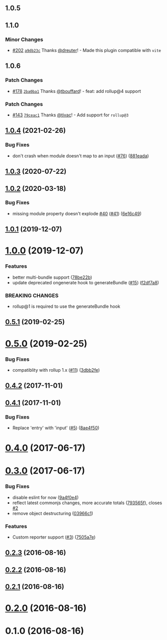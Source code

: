 ## 1.0.5

## 1.1.0

### Minor Changes

- [#202](https://github.com/tivac/rollup-plugin-sizes/pull/202) [`a9db23c`](https://github.com/tivac/rollup-plugin-sizes/commit/a9db23c525cf9fab79eae8d16d11dcdb41c0bd50) Thanks [@dreuter](https://github.com/dreuter)! - Made this plugin compatible with `vite`

## 1.0.6

### Patch Changes

- [#178](https://github.com/tivac/rollup-plugin-sizes/pull/178) [`2ba0ba1`](https://github.com/tivac/rollup-plugin-sizes/commit/2ba0ba13b0b3cb605e5954ad82de220c68b419c2) Thanks [@tbouffard](https://github.com/tbouffard)! - feat: add rollup@4 support

### Patch Changes

- [#143](https://github.com/tivac/rollup-plugin-sizes/pull/143) [`79ceac1`](https://github.com/tivac/rollup-plugin-sizes/commit/79ceac1a68c0b2a1372525983dac3f9f3b02fafc) Thanks [@tivac](https://github.com/tivac)! - Add support for `rollup@3`

## [1.0.4](https://github.com/tivac/rollup-plugin-sizes/compare/v1.0.3...v1.0.4) (2021-02-26)

### Bug Fixes

- don't crash when module doesn't map to an input ([#76](https://github.com/tivac/rollup-plugin-sizes/issues/76)) ([881eada](https://github.com/tivac/rollup-plugin-sizes/commit/881eada617a03765dfd0d7e5413b3b364b12650d))

## [1.0.3](https://github.com/tivac/rollup-plugin-sizes/compare/v1.0.2...v1.0.3) (2020-07-22)

## [1.0.2](https://github.com/tivac/rollup-plugin-sizes/compare/v1.0.1...v1.0.2) (2020-03-18)

### Bug Fixes

- missing module property doesn't explode [#40](https://github.com/tivac/rollup-plugin-sizes/issues/40) ([#41](https://github.com/tivac/rollup-plugin-sizes/issues/41)) ([6e16c49](https://github.com/tivac/rollup-plugin-sizes/commit/6e16c4980745e1567eea133a65d343af14d68d46))

## [1.0.1](https://github.com/tivac/rollup-plugin-sizes/compare/v1.0.0...v1.0.1) (2019-12-07)

# [1.0.0](https://github.com/tivac/rollup-plugin-sizes/compare/v0.5.1...v1.0.0) (2019-12-07)

### Features

- better multi-bundle support ([78be22b](https://github.com/tivac/rollup-plugin-sizes/commit/78be22b36dae28f42f9fe0433746aa43c8bf678d))
- update deprecated ongenerate hook to generateBundle ([#15](https://github.com/tivac/rollup-plugin-sizes/issues/15)) ([f2df7a8](https://github.com/tivac/rollup-plugin-sizes/commit/f2df7a8fec379a839c9ec0762be548a3ed438449))

### BREAKING CHANGES

- rollup@1 is required to use the generateBundle hook

## [0.5.1](https://github.com/tivac/rollup-plugin-sizes/compare/v0.5.0...v0.5.1) (2019-02-25)

# [0.5.0](https://github.com/tivac/rollup-plugin-sizes/compare/v0.4.2...v0.5.0) (2019-02-25)

### Bug Fixes

- compatiblity with rollup 1.x ([#11](https://github.com/tivac/rollup-plugin-sizes/issues/11)) ([3dbb2fe](https://github.com/tivac/rollup-plugin-sizes/commit/3dbb2fe5a9ffc25aca3b2af564b58e8122c5ea10))

## [0.4.2](https://github.com/tivac/rollup-plugin-sizes/compare/v0.4.1...v0.4.2) (2017-11-01)

## [0.4.1](https://github.com/tivac/rollup-plugin-sizes/compare/v0.4.0...v0.4.1) (2017-11-01)

### Bug Fixes

- Replace 'entry' with 'input' ([#5](https://github.com/tivac/rollup-plugin-sizes/issues/5)) ([8ae4f50](https://github.com/tivac/rollup-plugin-sizes/commit/8ae4f50c1a118eb6e28e3463969356200de0383c))

# [0.4.0](https://github.com/tivac/rollup-plugin-sizes/compare/v0.3.0...v0.4.0) (2017-06-17)

# [0.3.0](https://github.com/tivac/rollup-plugin-sizes/compare/v0.2.3...v0.3.0) (2017-06-17)

### Bug Fixes

- disable eslint for now ([9a4f0e4](https://github.com/tivac/rollup-plugin-sizes/commit/9a4f0e4bdd4a88f63d1445147bb649c79a844976))
- reflect latest commonjs changes, more accurate totals ([793565f](https://github.com/tivac/rollup-plugin-sizes/commit/793565f84f842fdd868adc49295000dfe55454e8)), closes [#2](https://github.com/tivac/rollup-plugin-sizes/issues/2)
- remove object destructuring ([03966c1](https://github.com/tivac/rollup-plugin-sizes/commit/03966c1f52ba7ad3aa1b73a15933dd14c1fb0ded))

### Features

- Custom reporter support ([#3](https://github.com/tivac/rollup-plugin-sizes/issues/3)) ([7505a7e](https://github.com/tivac/rollup-plugin-sizes/commit/7505a7ee36a3a3bcd0ceee3c1563e0803e7da9ee))

## [0.2.3](https://github.com/tivac/rollup-plugin-sizes/compare/v0.2.2...v0.2.3) (2016-08-16)

## [0.2.2](https://github.com/tivac/rollup-plugin-sizes/compare/v0.2.1...v0.2.2) (2016-08-16)

## [0.2.1](https://github.com/tivac/rollup-plugin-sizes/compare/v0.2.0...v0.2.1) (2016-08-16)

# [0.2.0](https://github.com/tivac/rollup-plugin-sizes/compare/v0.1.0...v0.2.0) (2016-08-16)

# 0.1.0 (2016-08-16)
